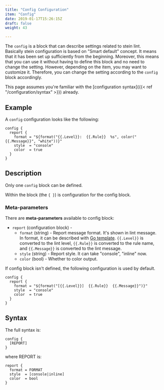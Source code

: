 ```yaml
---
title: "Config Configuration"
item: "Config"
date: 2019-01-17T15:26:15Z
draft: false
weight: 43

---
```


The `config` is a block that can describe settings related to stein lint. Basically stein configuration is based on "Smart default" concept. It means that it has been set up sufficiently from the beginning. Moreover, this means that you can use it without having to define this block and no need to change the setting. However, depending on the item, you may want to customize it. Therefore, you can change the setting according to the `config` block accordingly.

This page assumes you're familiar with the [configuration syntax]({{< ref "/configuration/syntax" >}}) already.

## Example

A `config` configuration looks like the following:

```hcl
config {
  report {
    format = "${format("{{.Level}}:  {{.Rule}}  %s", color("{{.Message}}", "white"))}"
    style  = "console"
    color  = true
  }
}
```

## Description

Only one `config` block can be defined.

Within the block (the `{ }`) is configuration for the config block.

### Meta-parameters

There are **meta-parameters** available to config block:

- `report` (configuration block) -
    - `format` (string) - Report message format. It's shown in lint message. In format, it can be described with [Go template](https://golang.org/pkg/text/template/). `{{.Level}}` is converted to the lint level, `{{.Rule}}` is converted to the rule name, and `{{.Message}}` is converted to the lint message.
    - `style` (string) - Report style. It can take "console", "inline" now.
    - `color` (bool) - Whether to color output.

If config block isn't defined, the following configuration is used by default.

```hcl
config {
  report {
    format = "${format("[{{.Level}}]  {{.Rule}}  {{.Message}}")}"
    style  = "console"
    color  = true
  }
}
```

## Syntax

The full syntax is:

```hcl
config {
  [REPORT]
}
```

where REPORT is:

```hcl
report {
  format = FORMAT
  style  = [console|inline]
  color  = bool
}
```
